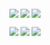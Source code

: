 ![](https://img.shields.io/badge/-Python-000000?logo=python)
![](https://img.shields.io/badge/-JavaScript-000000?logo=javascript)
![](https://img.shields.io/badge/-Vue.js-000000?logo=vue.js)

![](https://github-readme-stats.vercel.app/api?username=df7c5117&show_icons=true&count_private=true&hide_border=true)
![](https://github-readme-stats.vercel.app/api/top-langs/?username=df7c5117)
![](https://github-profile-summary-cards.vercel.app/api/cards/profile-details?username=df7c5117&hide_border=true)
